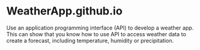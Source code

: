# WeatherApp.github.io
Use an application programming interface (API) to develop a weather app. This can show that you know how to use API to access weather data to create a forecast, including temperature, humidity or precipitation.
